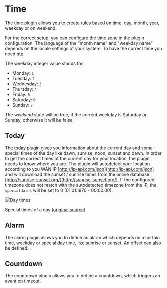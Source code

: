 # Time

The time plugin allows you to create rules based on time, day, month, year, weekday or on weekend.

For the correct setup, you can configure the time zone in the plugin configuration. The language
of the "month name" and "weekday name" depends on the locale settings of your system. To have the correct
time you need [ntp](https://en.wikipedia.org/wiki/Network_Time_Protocol).

The weekday integer value stands for:

* Monday: `1`
* Tuesday: `2`
* Wednesday: `3`
* Thursday: `4`
* Friday: `5`
* Saturday: `6`
* Sunday: `7`

The *weekend* state will be true, if the current weekday is Saturday or Sunday, otherwise it will be false.

## Today

The today plugin gives you information about the current day and some special times of the day like
dawn, sunrise, noon, sunset and dawn. In order to get the correct times of the current day for your location, the plugin needs to know where you are. The plugin will autodetect your location according to you WAN IP  [http://ip-api.com/json](http://ip-api.com/json) and will download the sunset / sunrise times from the online database [http://sunrise-sunset.org/](http://sunrise-sunset.org/).
If the configured timezone does not match with the autodetected timezone from the IP, the `specialdates` will be set to 0 (01.01.1970 - 00:00.00).

![Day times](https://raw.githubusercontent.com/guh/nymea-plugins/master/datetime/docs/images/day-times.png "Day times")

Special times of a day ([original source](https://en.wikipedia.org/wiki/Twilight#/media/File:Twilight_description_full_day.svg))

## Alarm

The alarm plugin allows you to define an alarm which depends on a certain time, weekday or special day time, like sunrise or
sunset. An offset can also be defined.

## Countdown

The countdown plugin allows you to define a countdown, which triggers an event on timeout.

